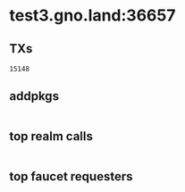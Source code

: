 # test3.gno.land:36657

## TXs
```
15148
```

## addpkgs
```
```

## top realm calls
```
```

## top faucet requesters
```
```

